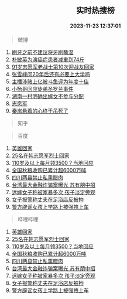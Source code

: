 <div align="center"><h2>实时热搜榜</h2><h4>2023-11-23 12:37:01</h4></div>

> 微博  

1. [刷牙之前不建议将牙刷蘸湿](https://s.weibo.com/weibo?q=%23%E5%88%B7%E7%89%99%E4%B9%8B%E5%89%8D%E4%B8%8D%E5%BB%BA%E8%AE%AE%E5%B0%86%E7%89%99%E5%88%B7%E8%98%B8%E6%B9%BF%23&t=31&band_rank=1&Refer=top)<br />
2. [朴敏英为演癌症患者减重到74斤](https://s.weibo.com/weibo?q=%23%E6%9C%B4%E6%95%8F%E8%8B%B1%E4%B8%BA%E6%BC%94%E7%99%8C%E7%97%87%E6%82%A3%E8%80%85%E5%87%8F%E9%87%8D%E5%88%B074%E6%96%A4%23&t=31&band_rank=2&Refer=top)<br />
3. [91岁志愿军老战士第10次迎战友回家](https://s.weibo.com/weibo?q=%2391%E5%B2%81%E5%BF%97%E6%84%BF%E5%86%9B%E8%80%81%E6%88%98%E5%A3%AB%E7%AC%AC10%E6%AC%A1%E8%BF%8E%E6%88%98%E5%8F%8B%E5%9B%9E%E5%AE%B6%23&t=31&band_rank=3&Refer=top)<br />
4. [张雪峰问20年后还有必要上大学吗](https://s.weibo.com/weibo?q=%23%E5%BC%A0%E9%9B%AA%E5%B3%B0%E9%97%AE20%E5%B9%B4%E5%90%8E%E8%BF%98%E6%9C%89%E5%BF%85%E8%A6%81%E4%B8%8A%E5%A4%A7%E5%AD%A6%E5%90%97%23&t=31&band_rank=4&Refer=top)<br />
5. [主播涉赌上亿被斗鱼评为年度十佳](https://s.weibo.com/weibo?q=%23%E4%B8%BB%E6%92%AD%E6%B6%89%E8%B5%8C%E4%B8%8A%E4%BA%BF%E8%A2%AB%E6%96%97%E9%B1%BC%E8%AF%84%E4%B8%BA%E5%B9%B4%E5%BA%A6%E5%8D%81%E4%BD%B3%23&t=31&band_rank=5&Refer=top)<br />
6. [小杨哥回应徒弟圣罗兰事件](https://s.weibo.com/weibo?q=%23%E5%B0%8F%E6%9D%A8%E5%93%A5%E5%9B%9E%E5%BA%94%E5%BE%92%E5%BC%9F%E5%9C%A3%E7%BD%97%E5%85%B0%E4%BA%8B%E4%BB%B6%23&t=31&band_rank=6&Refer=top)<br />
7. [湖南一村明确出嫁女不参与分配](https://s.weibo.com/weibo?q=%23%E6%B9%96%E5%8D%97%E4%B8%80%E6%9D%91%E6%98%8E%E7%A1%AE%E5%87%BA%E5%AB%81%E5%A5%B3%E4%B8%8D%E5%8F%82%E4%B8%8E%E5%88%86%E9%85%8D%23&t=31&band_rank=7&Refer=top)<br />
8. [志愿军](https://s.weibo.com/weibo?q=%E5%BF%97%E6%84%BF%E5%86%9B&t=31&band_rank=8&Refer=top)<br />
9. [秦岚悬着的心终于吊死了](https://s.weibo.com/weibo?q=%E7%A7%A6%E5%B2%9A%E6%82%AC%E7%9D%80%E7%9A%84%E5%BF%83%E7%BB%88%E4%BA%8E%E5%90%8A%E6%AD%BB%E4%BA%86&t=31&band_rank=9&Refer=top)<br />

> 知乎  


> 百度  

1. [英雄回家](https://www.baidu.com/s?wd=%E8%8B%B1%E9%9B%84%E5%9B%9E%E5%AE%B6&sa=fyb_news&rsv_dl=fyb_news)<br />
2. [25名在韩志愿军烈士回家](https://www.baidu.com/s?wd=25%E5%90%8D%E5%9C%A8%E9%9F%A9%E5%BF%97%E6%84%BF%E5%86%9B%E7%83%88%E5%A3%AB%E5%9B%9E%E5%AE%B6&sa=fyb_news&rsv_dl=fyb_news)<br />
3. [110岁及以上每月领3500？当地回应](https://www.baidu.com/s?wd=110%E5%B2%81%E5%8F%8A%E4%BB%A5%E4%B8%8A%E6%AF%8F%E6%9C%88%E9%A2%863500%EF%BC%9F%E5%BD%93%E5%9C%B0%E5%9B%9E%E5%BA%94&sa=fyb_news&rsv_dl=fyb_news)<br />
4. [全国秋粮收购已累计超6000万吨](https://www.baidu.com/s?wd=%E5%85%A8%E5%9B%BD%E7%A7%8B%E7%B2%AE%E6%94%B6%E8%B4%AD%E5%B7%B2%E7%B4%AF%E8%AE%A1%E8%B6%856000%E4%B8%87%E5%90%A8&sa=fyb_news&rsv_dl=fyb_news)<br />
5. [四川两县禁止私熏腊肉](https://www.baidu.com/s?wd=%E5%9B%9B%E5%B7%9D%E4%B8%A4%E5%8E%BF%E7%A6%81%E6%AD%A2%E7%A7%81%E7%86%8F%E8%85%8A%E8%82%89&sa=fyb_news&rsv_dl=fyb_news)<br />
6. [台湾最大金融诈骗案曝光 苏有朋中招](https://www.baidu.com/s?wd=%E5%8F%B0%E6%B9%BE%E6%9C%80%E5%A4%A7%E9%87%91%E8%9E%8D%E8%AF%88%E9%AA%97%E6%A1%88%E6%9B%9D%E5%85%89+%E8%8B%8F%E6%9C%89%E6%9C%8B%E4%B8%AD%E6%8B%9B&sa=fyb_news&rsv_dl=fyb_news)<br />
7. [远嫁女子称被家暴多次 孩子淡定旁观](https://www.baidu.com/s?wd=%E8%BF%9C%E5%AB%81%E5%A5%B3%E5%AD%90%E7%A7%B0%E8%A2%AB%E5%AE%B6%E6%9A%B4%E5%A4%9A%E6%AC%A1+%E5%AD%A9%E5%AD%90%E6%B7%A1%E5%AE%9A%E6%97%81%E8%A7%82&sa=fyb_news&rsv_dl=fyb_news)<br />
8. [女子报警称丈夫在足浴店反被拘](https://www.baidu.com/s?wd=%E5%A5%B3%E5%AD%90%E6%8A%A5%E8%AD%A6%E7%A7%B0%E4%B8%88%E5%A4%AB%E5%9C%A8%E8%B6%B3%E6%B5%B4%E5%BA%97%E5%8F%8D%E8%A2%AB%E6%8B%98&sa=fyb_news&rsv_dl=fyb_news)<br />
9. [警方辟谣女孩上学路上被强拽上车](https://www.baidu.com/s?wd=%E8%AD%A6%E6%96%B9%E8%BE%9F%E8%B0%A3%E5%A5%B3%E5%AD%A9%E4%B8%8A%E5%AD%A6%E8%B7%AF%E4%B8%8A%E8%A2%AB%E5%BC%BA%E6%8B%BD%E4%B8%8A%E8%BD%A6&sa=fyb_news&rsv_dl=fyb_news)<br />

> 哔哩哔哩  

1. [英雄回家](https://www.baidu.com/s?wd=%E8%8B%B1%E9%9B%84%E5%9B%9E%E5%AE%B6&sa=fyb_news&rsv_dl=fyb_news)<br />
2. [25名在韩志愿军烈士回家](https://www.baidu.com/s?wd=25%E5%90%8D%E5%9C%A8%E9%9F%A9%E5%BF%97%E6%84%BF%E5%86%9B%E7%83%88%E5%A3%AB%E5%9B%9E%E5%AE%B6&sa=fyb_news&rsv_dl=fyb_news)<br />
3. [110岁及以上每月领3500？当地回应](https://www.baidu.com/s?wd=110%E5%B2%81%E5%8F%8A%E4%BB%A5%E4%B8%8A%E6%AF%8F%E6%9C%88%E9%A2%863500%EF%BC%9F%E5%BD%93%E5%9C%B0%E5%9B%9E%E5%BA%94&sa=fyb_news&rsv_dl=fyb_news)<br />
4. [全国秋粮收购已累计超6000万吨](https://www.baidu.com/s?wd=%E5%85%A8%E5%9B%BD%E7%A7%8B%E7%B2%AE%E6%94%B6%E8%B4%AD%E5%B7%B2%E7%B4%AF%E8%AE%A1%E8%B6%856000%E4%B8%87%E5%90%A8&sa=fyb_news&rsv_dl=fyb_news)<br />
5. [四川两县禁止私熏腊肉](https://www.baidu.com/s?wd=%E5%9B%9B%E5%B7%9D%E4%B8%A4%E5%8E%BF%E7%A6%81%E6%AD%A2%E7%A7%81%E7%86%8F%E8%85%8A%E8%82%89&sa=fyb_news&rsv_dl=fyb_news)<br />
6. [台湾最大金融诈骗案曝光 苏有朋中招](https://www.baidu.com/s?wd=%E5%8F%B0%E6%B9%BE%E6%9C%80%E5%A4%A7%E9%87%91%E8%9E%8D%E8%AF%88%E9%AA%97%E6%A1%88%E6%9B%9D%E5%85%89+%E8%8B%8F%E6%9C%89%E6%9C%8B%E4%B8%AD%E6%8B%9B&sa=fyb_news&rsv_dl=fyb_news)<br />
7. [远嫁女子称被家暴多次 孩子淡定旁观](https://www.baidu.com/s?wd=%E8%BF%9C%E5%AB%81%E5%A5%B3%E5%AD%90%E7%A7%B0%E8%A2%AB%E5%AE%B6%E6%9A%B4%E5%A4%9A%E6%AC%A1+%E5%AD%A9%E5%AD%90%E6%B7%A1%E5%AE%9A%E6%97%81%E8%A7%82&sa=fyb_news&rsv_dl=fyb_news)<br />
8. [女子报警称丈夫在足浴店反被拘](https://www.baidu.com/s?wd=%E5%A5%B3%E5%AD%90%E6%8A%A5%E8%AD%A6%E7%A7%B0%E4%B8%88%E5%A4%AB%E5%9C%A8%E8%B6%B3%E6%B5%B4%E5%BA%97%E5%8F%8D%E8%A2%AB%E6%8B%98&sa=fyb_news&rsv_dl=fyb_news)<br />
9. [警方辟谣女孩上学路上被强拽上车](https://www.baidu.com/s?wd=%E8%AD%A6%E6%96%B9%E8%BE%9F%E8%B0%A3%E5%A5%B3%E5%AD%A9%E4%B8%8A%E5%AD%A6%E8%B7%AF%E4%B8%8A%E8%A2%AB%E5%BC%BA%E6%8B%BD%E4%B8%8A%E8%BD%A6&sa=fyb_news&rsv_dl=fyb_news)<br />

